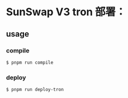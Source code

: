 # SunSwap V3 tron 部署：

## usage

### compile

```sh
$ pnpm run compile
```

### deploy

```sh
$ pnpm run deploy-tron
```

